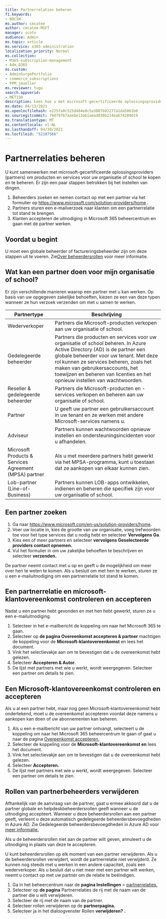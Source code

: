 ```yaml
---
title: Partnerrelaties beheren
f1.keywords:
- NOCSH
ms.author: cmcatee
author: cmcatee-MSFT
manager: scotv
audience: Admin
ms.topic: article
ms.service: o365-administration
localization_priority: Normal
ms.collection:
- M365-subscription-management
- Adm_O365
ms.custom:
- AdminSurgePortfolio
- commerce_subscriptions
- PPM_jmueller
ms.reviewer: tugu
search.appverid:
- MET150
description: Lees hoe u met microsoft-gecertificeerde oplossingsproviders (partners) producten en services voor uw organisatie of school kunt kopen en beheren.
ms.date: 04/13/2021
ms.openlocfilehash: e225fa0c525d484e8c5a3887b82277a1da5861b0
ms.sourcegitcommit: 794f9767aaebe13ab1aead830b214ea674289d19
ms.translationtype: MT
ms.contentlocale: nl-NL
ms.lasthandoff: 04/30/2021
ms.locfileid: "52107566"
---
```

# <a name="manage-partner-relationships"></a>Partnerrelaties beheren

U kunt samenwerken met microsoft-gecertificeerde oplossingsproviders (partners) om producten en services voor uw organisatie of school te kopen en te beheren. Er zijn een paar stappen betrokken bij het instellen van dingen.

1. Beheerders zoeken en nemen contact op met een partner via het formulier op <a href="https://www.microsoft.com/solution-providers/home" target="_blank">https://www.microsoft.com/solution-providers/home</a> .
2. Partners sturen een e-mailverzoek naar klanten om een partnerrelatie tot stand te brengen.
3. Klanten accepteren de uitnodiging in Microsoft 365 beheercentrum en gaan met de partner werken.

## <a name="before-you-begin"></a>Voordat u begint

U moet een globale beheerder of factureringsbeheerder zijn om deze stappen uit te voeren. Zie[Over beheerdersrollen](../admin/add-users/about-admin-roles.md) voor meer informatie.

## <a name="what-can-a-partner-do-for-my-organization-or-school"></a>Wat kan een partner doen voor mijn organisatie of school?

Er zijn verschillende manieren waarop een partner met u kan werken. Op basis van uw opgegeven zakelijke behoeften, kiezen ze een van deze typen wanneer ze hun verzoek verzenden om met u samen te werken.

| Partnertype | Beschrijving |
| ------ | ------------------- |
| Wederverkoper | Partners die Microsoft-producten verkopen aan uw organisatie of school. |
| Gedelegeerde beheerder | Partners die producten en services voor uw organisatie of school beheren. In Azure Active Directory (AD) is de partner een globale beheerder voor uw tenant. Met deze rol kunnen ze services beheren, zoals het maken van gebruikersaccounts, het toewijzen en beheren van licenties en het opnieuw instellen van wachtwoorden. |
| Reseller & gedelegeerde beheerder | Partners die Microsoft-producten en -services verkopen en beheren aan uw organisatie of school. |
| Partner | U geeft uw partner een gebruikersaccount in uw tenant en ze werken met andere Microsoft-services namens u. |
| Adviseur | Partners kunnen wachtwoorden opnieuw instellen en ondersteuningsincidenten voor u afhandelen. |
| Microsoft Products & Services Agreement (MPSA) partner | Als u met meerdere partners hebt gewerkt via het MPSA-programma, kunt u toestaan dat ze aankopen van elkaar kunnen zien. |
| Lob-partner (Line-of-Business) | Partners kunnen LOB-apps ontwikkelen, indienen en beheren die specifiek zijn voor uw organisatie of school. |

## <a name="find-a-partner"></a>Een partner zoeken

1. Ga naar <a href="https://www.microsoft.com/en-us/solution-providers/home" target="_blank">https://www.microsoft.com/en-us/solution-providers/home</a>.
2. Voer uw locatie in, kies de grootte van uw organisatie, voeg trefwoorden toe voor het type services dat u nodig hebt en selecteer **Vervolgens Ga**.
3. Kies een of meer partners en selecteer **vervolgens Geselecteerde providers contact opnemen.**
4. Vul het formulier in om uw zakelijke behoeften te beschrijven en selecteer **verzenden.**

De partner neemt contact met u op en geeft u de mogelijkheid om meer over hen te weten te komen. Als u besluit om met hen te werken, sturen ze u een e-mailuitnodiging om een partnerrelatie tot stand te komen.

## <a name="review-and-accept-a-partner-relationship-and-microsoft-customer-agreement"></a>Een partnerrelatie en microsoft-klantovereenkomst controleren en accepteren

Nadat u een partner hebt gevonden en met hen hebt gewerkt, sturen ze u een e-mailuitnodiging.

1. Selecteer in het e-mailbericht de koppeling om naar het Microsoft 365 te gaan.
2. Selecteer op **de pagina Overeenkomst accepteren & partner** machtigen de koppeling voor de **Microsoft-klantovereenkomst** en lees het document.
3. Vink het selectievakje aan om te bevestigen dat u de overeenkomst hebt gelezen.
4. Selecteer **Accepteren & Autor.**
5. De lijst met partners met wie u werkt, wordt weergegeven. Selecteer een partner om details te zien.

## <a name="review-and-accept-a-microsoft-customer-agreement"></a>Een Microsoft-klantovereenkomst controleren en accepteren

Als u al een partner hebt, maar nog geen Microsoft-klantovereenkomst hebt ondertekend, moet u de overeenkomst accepteren voordat deze namens u aankopen kan doen of uw abonnementen kan beheren.

1. Als u een e-mailbericht van uw partner ontvangt, selecteert u de koppeling om naar het Microsoft 365 beheercentrum te gaan of gaat u naar de pagina <a href="https://go.microsoft.com/fwlink/?linkid=2116573" target="_blank">Overeenkomst accepteren.</a>
2. Selecteer de koppeling voor de **Microsoft-klantovereenkomst en** lees het document.
3. Vink het selectievakje aan om te bevestigen dat u de overeenkomst hebt gelezen.
4. Selecteer **Accepteren.**
5. De lijst met partners met wie u werkt, wordt weergegeven. Selecteer een partner om details te zien.

## <a name="remove-partner-admin-roles"></a>Rollen van partnerbeheerders verwijderen

Afhankelijk van de aanvraag van de partner, gaat u ermee akkoord dat u de partner globale en helpdeskbeheerdersrollen geeft wanneer u de uitnodiging accepteert. Wanneer u deze beheerdersrollen aan een partner geeft, verleent u deze automatisch gedelegeerde beheerdersbevoegdheden in Azure AD. Zie Gedelegeerde beheerdersbevoegdheden in Azure AD voor [meer informatie.](/partner-center/customers_revoke_admin_privileges#delegated-admin-privileges-in-azure-ad)

Als u de beheerdersrollen niet aan de partner wilt geven, annuleert u de uitnodiging in plaats van deze te accepteren.

U kunt beheerdersrollen op elk moment van een partner verwijderen. Als u de beheerdersrollen verwijdert, wordt de partnerrelatie niet verwijderd. Ze kunnen nog steeds met u werken in een andere capaciteit, zoals een wederverkoper. Als u besluit dat u niet meer met een partner wilt werken, neemt u contact op met uw partner om de relatie te beëindigen.

1. Ga in het beheercentrum naar de **pagina Instellingen**  >  <a href="https://go.microsoft.com/fwlink/p/?linkid=2074649" target="_blank">partnerrelaties.</a>
2. Selecteer op **de pagina** Partnerrelaties de rij met de naam van de partner die u wilt verwijderen.
3. Selecteer de rij met de naam van de partner.
4. Selecteer rollen verwijderen op de **partnerpagina.**
5. Selecteer ja in het dialoogvenster Rollen **verwijderen?** **.**
